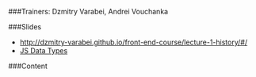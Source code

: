 ###Trainers: Dzmitry Varabei, Andrei Vouchanka

###Slides
- http://dzmitry-varabei.github.io/front-end-course/lecture-1-history/#/
- [JS Data Types](https://docs.google.com/presentation/d/1C1ri0y3tVPgbFSgg2u-ohUzZasT6WlPTB-dViNH1Eyo/embed)

###Content


